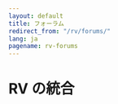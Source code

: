 ```yaml
---
layout: default
title: フォーラム
redirect_from: "/rv/forums/"
lang: ja
pagename: rv-forums
---
```


# RV の統合
